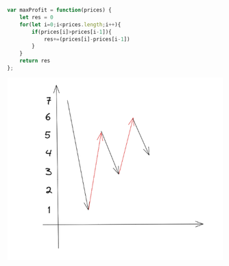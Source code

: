 ``` js
var maxProfit = function(prices) {
    let res = 0
    for(let i=0;i<prices.length;i++){
        if(prices[i]>prices[i-1]){
            res+=(prices[i]-prices[i-1])
        }
    }
    return res
};
```


![Alt text](image-2.png)